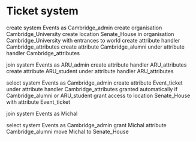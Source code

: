 # Ticket system

create system Events as Cambridge_admin
create organisation Cambridge_University
create location Senate_House in organisation Cambridge_University with entrances to world
create attribute handler Cambridge_attributes
create attribute Cambridge_alumni under attribute handler Cambridge_attributes

join system Events as ARU_admin
create attribute handler ARU_attributes
create attribute ARU_student under attribute handler ARU_attributes

select system Events as Cambridge_admin
create attribute Event_ticket under attribute handler Cambridge_attributes granted automatically if Cambridge_alumni or ARU_student
grant access to location Senate_House with attribute Event_ticket

join system Events as Michal

select system Events as Cambridge_admin
grant Michal attribute Cambridge_alumni
move Michal to Senate_House

